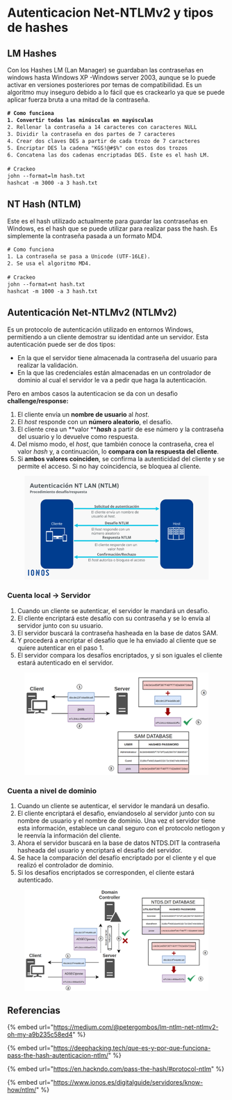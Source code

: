 # Autenticacion Net-NTLMv2 y tipos de hashes

## LM Hashes

Con los Hashes LM (Lan Manager) se guardaban las contraseñas en windows hasta Windows XP -Windows server 2003, aunque se lo puede activar en versiones posteriores por temas de compatibilidad. Es un algoritmo muy inseguro debido a lo fácil que es crackearlo ya que se puede aplicar fuerza bruta a una mitad de la contraseña.

<pre><code><strong># Como funciona
</strong><strong>1. Convertir todas las minúsculas en mayúsculas
</strong>2. Rellenar la contraseña a 14 caracteres con caracteres NULL
3. Dividir la contraseña en dos partes de 7 caracteres
4. Crear dos claves DES a partir de cada trozo de 7 caracteres
5. Encriptar DES la cadena "KGS!@#$%" con estos dos trozos
6. Concatena las dos cadenas encriptadas DES. Este es el hash LM.

# Crackeo
john --format=lm hash.txt
hashcat -m 3000 -a 3 hash.txt
</code></pre>



## NT Hash (NTLM)

Este es el hash utilizado actualmente para guardar las contraseñas en Windows, es el hash que se puede utilizar para realizar pass the hash. Es simplemente la contraseña pasada a un formato MD4.

```
# Como funciona
1. La contraseña se pasa a Unicode (UTF-16LE).
2. Se usa el algoritmo MD4.

# Crackeo
john --format=nt hash.txt
hashcat -m 1000 -a 3 hash.txt
```



## Autenticación Net-NTLMv2 (NTLMv2)

Es un protocolo de autenticación utilizado en entornos Windows, permitiendo a un cliente demostrar su identidad ante un servidor. Esta autenticación puede ser de dos tipos:

* En la que el servidor tiene almacenada la contraseña del usuario para realizar la validación.
* En la que las credenciales están almacenadas en un controlador de dominio al cual el servidor le va a pedir que haga la autenticación.

Pero en ambos casos la autenticacion se da con un desafio **challenge/response:**

1. El cliente envía un **nombre de usuario** al _host_.
2. El _host_ responde con un **número aleatorio**, el desafío.
3. El cliente crea un **valor **_**hash**_ a partir de ese número y la contraseña del usuario y lo devuelve como respuesta.
4. Del mismo modo, el _host_, que también conoce la contraseña, crea el valor _hash_ y, a continuación, lo **compara con la respuesta del cliente**.
5. Si **ambos valores coinciden**, se confirma la autenticidad del cliente y se permite el acceso. Si no hay coincidencia, se bloquea al cliente.

<figure><img src="../../../.gitbook/assets/image (60).png" alt=""><figcaption></figcaption></figure>





### **Cuenta local -> Servidor**

1. Cuando un cliente se autenticar, el servidor le mandará un desafio.
2. El cliente encriptará este desafío con su contraseña y se lo envía al servidor junto con su usuario.
3. El servidor buscará la contraseña hasheada en la base de datos SAM.
4. Y procederá a encriptar el desafío que le ha enviado al cliente que se quiere autenticar en el paso 1.
5. El servidor compara los desafíos encriptados, y si son iguales el cliente estará autenticado en el servidor.

<figure><img src="../../../.gitbook/assets/image (28).png" alt=""><figcaption></figcaption></figure>

### **Cuenta a nivel de dominio**

1. Cuando un cliente se autenticar, el servidor le mandará un desafio.
2. El cliente encriptará el desafio, enviandoselo al servidor junto con su nombre de usuario y el nombre de dominio. Una vez el servidor tiene esta información, establece un canal seguro con el protocolo netlogon y le reenvía la información del cliente.
3. Ahora el servidor buscará en la base de datos NTDS.DIT la contraseña hasheada del usuario y encriptará el desafío del servidor.
4. Se hace la comparación del desafío encriptado por el cliente y el que realizó el controlador de dominio.
5. Si los desafíos encriptados se corresponden, el cliente estará autenticado.

<figure><img src="../../../.gitbook/assets/image (33).png" alt=""><figcaption></figcaption></figure>







## Referencias

{% embed url="https://medium.com/@petergombos/lm-ntlm-net-ntlmv2-oh-my-a9b235c58ed4" %}

{% embed url="https://deephacking.tech/que-es-y-por-que-funciona-pass-the-hash-autenticacion-ntlm/" %}

{% embed url="https://en.hackndo.com/pass-the-hash/#protocol-ntlm" %}

{% embed url="https://www.ionos.es/digitalguide/servidores/know-how/ntlm/" %}
